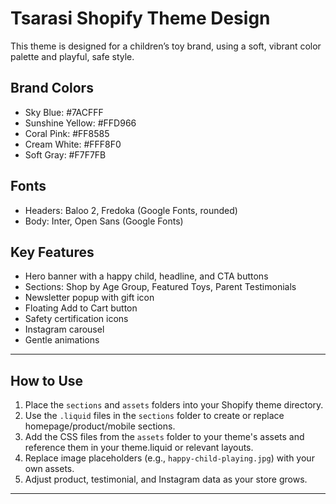# Tsarasi Shopify Theme Design

This theme is designed for a children’s toy brand, using a soft, vibrant color palette and playful, safe style.

## Brand Colors
- Sky Blue: #7ACFFF
- Sunshine Yellow: #FFD966
- Coral Pink: #FF8585
- Cream White: #FFF8F0
- Soft Gray: #F7F7FB

## Fonts
- Headers: Baloo 2, Fredoka (Google Fonts, rounded)
- Body: Inter, Open Sans (Google Fonts)

## Key Features
- Hero banner with a happy child, headline, and CTA buttons
- Sections: Shop by Age Group, Featured Toys, Parent Testimonials
- Newsletter popup with gift icon
- Floating Add to Cart button
- Safety certification icons
- Instagram carousel
- Gentle animations

---

## How to Use

1. Place the `sections` and `assets` folders into your Shopify theme directory.
2. Use the `.liquid` files in the `sections` folder to create or replace homepage/product/mobile sections.
3. Add the CSS files from the `assets` folder to your theme's assets and reference them in your theme.liquid or relevant layouts.
4. Replace image placeholders (e.g., `happy-child-playing.jpg`) with your own assets.
5. Adjust product, testimonial, and Instagram data as your store grows.

---